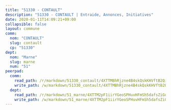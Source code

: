 ```yaml
---
title: "51330 - CONTAULT"
description: "51330 - CONTAULT | Entraide, Annonces, Initiatives"
date: 2020-01-11T14:09:21+09:00
collapsible: false
layout: commune
comm:
  nom: "CONTAULT"
  slug: contault
  cp: "51330"
dept:
  nom: "Marne"
  slug: marne
  num: "51"
peerpad:
  comm:
    read_path: /r/markdown/51330_contault/4XTTMBhRjzne4B4skQskKHVftB2QiuFvJBH5MP7YdsBvkTD31
    write_path: /w/markdown/51330_contault/4XTTMBhRjzne4B4skQskKHVftB2QiuFvJBH5MP7YdsBvkTD31-K3TgUAyUJ97fnb4DWG5xTxpXD3BitYYtMTeHLwLGAdbDHNDJpJozGY5aC3K3LAaCaLPSamuSwdJTYEWdbgqAPCPCneWGQ8FbCnVMb8XodYBPBUjcxWTQiyCbicX5ZqXVY8aqEbX9
  dept:
    read_path: /r/markdown/51_marne/4XTTM2pF1iirYGeoSPHuvHFmSh5dafsZiGuDVqApNYr9W2doe
    write_path: /w/markdown/51_marne/4XTTM2pF1iirYGeoSPHuvHFmSh5dafsZiGuDVqApNYr9W2doe-K3TgV7EpXmd75L5pz6aUTALihWsFeiubyposyfPgz6DbQby3ZQF3gNXaGqeRVGevfRz46yND7Y8QkCv5VozWFj5shZbEokjWNQrdmmsAHCxzuLQj5kuinh4kCdsefHKLdp7xhUwa
---
```


